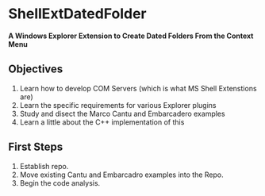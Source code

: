 # ShellExtDatedFolder
**A Windows Explorer Extension to Create Dated Folders From the Context Menu**
## Objectives
1. Learn how to develop COM Servers (which is what MS Shell Extenstions are)
2. Learn the specific requirements for various Explorer plugins
3. Study and disect the Marco Cantu and Embarcadero examples
4. Learn a little about the C++ implementation of this

## First Steps
1. Establish repo.
2. Move existing Cantu and Embarcadro examples into the Repo.
3. Begin the code analysis.

